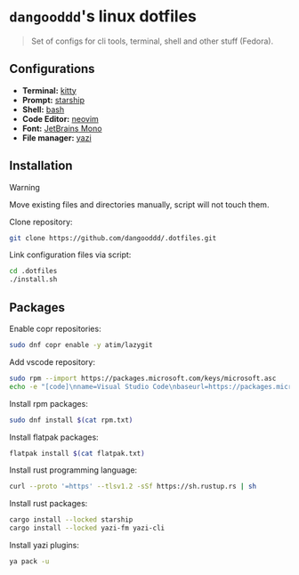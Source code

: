 # `dangooddd`'s linux dotfiles

> Set of configs for cli tools, terminal, shell and other stuff (Fedora).

## Configurations 

* **Terminal:** [kitty](https://github.com/kovidgoyal/kitty)
* **Prompt:** [starship](https://github.com/starship/starship)
* **Shell:** [bash](https://www.gnu.org/software/bash/)
* **Code Editor:** [neovim](https://github.com/neovim/neovim)
* **Font:** [JetBrains Mono](https://github.com/JetBrains/JetBrainsMono)
* **File manager:** [yazi](https://github.com/sxyazi/yazi)

## Installation

> [!Warning]
> Move existing files and directories manually, script will not touch them.

Clone repository:

```sh
git clone https://github.com/dangooddd/.dotfiles.git
```

Link configuration files via script:

```sh
cd .dotfiles
./install.sh
```

## Packages

Enable copr repositories:

```sh
sudo dnf copr enable -y atim/lazygit
```

Add vscode repository:

```sh
sudo rpm --import https://packages.microsoft.com/keys/microsoft.asc
echo -e "[code]\nname=Visual Studio Code\nbaseurl=https://packages.microsoft.com/yumrepos/vscode\nenabled=1\nautorefresh=1\ntype=rpm-md\ngpgcheck=1\ngpgkey=https://packages.microsoft.com/keys/microsoft.asc" | sudo tee /etc/yum.repos.d/vscode.repo > /dev/null
```

Install rpm packages:

```sh
sudo dnf install $(cat rpm.txt)
```

Install flatpak packages:

```sh
flatpak install $(cat flatpak.txt)
```

Install rust programming language:

```sh
curl --proto '=https' --tlsv1.2 -sSf https://sh.rustup.rs | sh
```

Install rust packages:

```sh
cargo install --locked starship
cargo install --locked yazi-fm yazi-cli
```

Install yazi plugins:

```sh
ya pack -u
```
